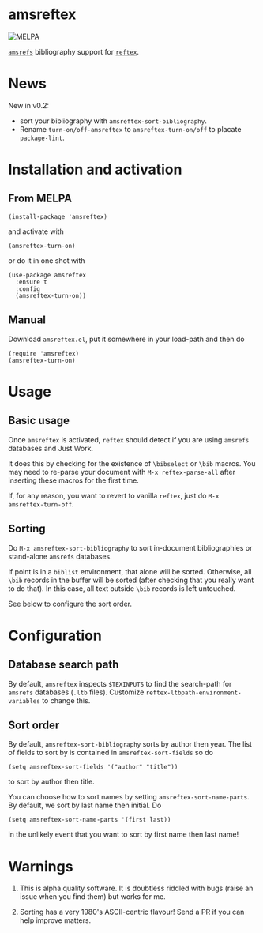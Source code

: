 # amsreftex
[![MELPA](https://melpa.org/packages/amsreftex-badge.svg)](https://melpa.org/#/amsreftex)

[`amsrefs`](http://www.ams.org/publications/authors/tex/amsrefs)
bibliography support for
[`reftex`](https://www.gnu.org/software/auctex/reftex.html).

# News

New in v0.2: 

* sort your bibliography with `amsreftex-sort-bibliography`.
* Rename `turn-on/off-amsreftex` to `amsreftex-turn-on/off`
  to placate `package-lint`.

# Installation and activation

## From MELPA
```elisp
(install-package 'amsreftex)
```
and activate with
```elisp
(amsreftex-turn-on)
```
or do it in one shot with
```elisp
(use-package amsreftex
  :ensure t
  :config
  (amsreftex-turn-on))
```
## Manual
Download `amsreftex.el`, put it somewhere in your load-path
and then do
```elisp
(require 'amsreftex)
(amsreftex-turn-on)
```
# Usage

## Basic usage
Once `amsreftex` is activated, `reftex` should detect if you are using `amsrefs`
databases and Just Work.

It does this by checking for the existence of `\bibselect` or
`\bib` macros.  You may need to re-parse your document with
`M-x reftex-parse-all` after inserting these macros for the
first time.

If, for any reason, you want to revert to vanilla `reftex`,
just do `M-x amsreftex-turn-off`.

## Sorting

Do `M-x amsreftex-sort-bibliography` to sort in-document
bibliographies or stand-alone `amsrefs` databases.

If point is in a `biblist` environment, that alone will be
sorted.  Otherwise, all `\bib` records in the buffer will be
sorted (after checking that you really want to do that).  In
this case, all text outside `\bib` records is left
untouched.

See below to configure the sort order.

# Configuration

## Database search path
By default, `amsreftex` inspects `$TEXINPUTS` to find the
search-path for `amsrefs` databases (`.ltb` files).
Customize `reftex-ltbpath-environment-variables` to change
this.

## Sort order
By default, `amsreftex-sort-bibliography` sorts by author
then year.  The list of fields to sort by is contained in
`amsreftex-sort-fields` so do
```elisp
(setq amsreftex-sort-fields '("author" "title"))
```
to sort by author then title.

You can choose how to sort names by setting
`amsreftex-sort-name-parts`.  By default, we sort by last
name then initial.  Do
```elisp
(setq amsreftex-sort-name-parts '(first last))
```
in the unlikely event that you want to sort by first name
then last name!

# Warnings

1. This is alpha quality software.  It is doubtless riddled
with bugs (raise an issue when you find them) but works for
me.

2. Sorting has a very 1980's ASCII-centric flavour!  Send a
   PR if you can help improve matters.
